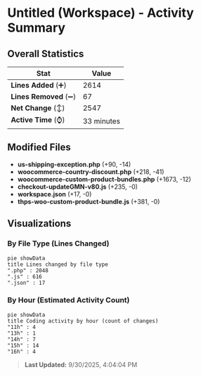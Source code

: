 # Untitled (Workspace) - Activity Summary 

## Overall Statistics

| Stat                   | Value                                                             |
| ---------------------- | ----------------------------------------------------------------- |
| **Lines Added** (➕)   | 2614                                          |
| **Lines Removed** (➖) | 67                                        |
| **Net Change** (↕)    | 2547                |
| **Active Time** (⌚)   | 33 minutes |


## Modified Files
- **us-shipping-exception.php** (+90, -14)
- **woocommerce-country-discount.php** (+218, -41)
- **woocommerce-custom-product-bundles.php** (+1673, -12)
- **checkout-updateGMN-v80.js** (+235, -0)
- **workspace.json** (+17, -0)
- **thps-woo-custom-product-bundle.js** (+381, -0)

## Visualizations

### By File Type (Lines Changed)

```mermaid
pie showData
title Lines changed by file type
".php" : 2048
".js" : 616
".json" : 17
```

### By Hour (Estimated Activity Count)

```mermaid
pie showData
title Coding activity by hour (count of changes)
"11h" : 4
"13h" : 1
"14h" : 7
"15h" : 14
"16h" : 4
```


> **Last Updated:** 9/30/2025, 4:04:04 PM